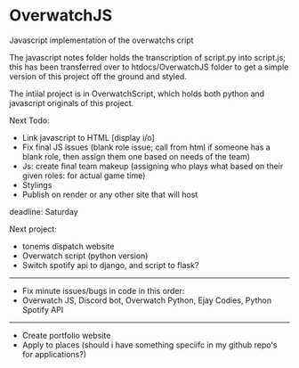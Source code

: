 # OverwatchJS
 Javascript implementation of the overwatchs cript



The javascript notes folder holds the transcription of script.py into script.js; 
this has been transferred over to htdocs/OverwatchJS folder to get a simple version 
of this project off the ground and styled.

The intiial project is in OverwatchScript, which holds both python and javascript originals of this project.

Next Todo:
- Link javascript to HTML [display i/o]
- Fix final JS issues (blank role issue; call from html if someone has a blank role, then assign them one based on needs of the team)
- Js: create final team makeup (assigning who plays what based on their given roles: for actual game time)
- Stylings
- Publish on render or any other site that will host

deadline: Saturday

Next project:
- tonems dispatch website
- Overwatch script (python version)
- Switch spotify api to django, and script to flask?
-------------------------------------------------------
- Fix minute issues/bugs in code in this order:
- Overwatch JS, Discord bot, Overwatch Python, Ejay Codies, Python Spotify API
--------------------------------------------------------
- Create portfolio website
- Apply to places (should i have something speciifc in my github repo's for applications?)